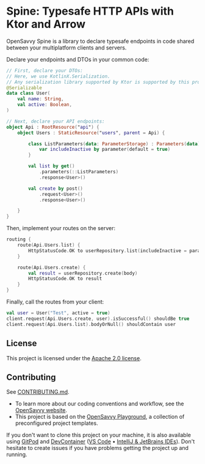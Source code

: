 # Spine: Typesafe HTTP APIs with Ktor and Arrow

OpenSavvy Spine is a library to declare typesafe endpoints in code shared between your multiplatform clients and servers.

Declare your endpoints and DTOs in your common code:

```kotlin
// First, declare your DTOs:
// Here, we use KotlinX.Serialization.
// Any serialization library supported by Ktor is supported by this project. 
@Serializable
data class User(
	val name: String,
	val active: Boolean,
)

// Next, declare your API endpoints:
object Api : RootResource("api") {
	object Users : StaticResource("users", parent = Api) {

		class ListParameters(data: ParameterStorage) : Parameters(data) {
			var includeInactive by parameter(default = true)
		}

		val list by get()
			.parameters(::ListParameters)
			.response<User>()

		val create by post()
			.request<User>()
			.response<User>()

	}
}
```

Then, implement your routes on the server:

```kotlin
routing {
	route(Api.Users.list) {
		HttpStatusCode.OK to userRepository.list(includeInactive = parameters.includeInactive)
	}

	route(Api.Users.create) {
		val result = userRepository.create(body)
		HttpStatusCode.OK to result
	}
}
```

Finally, call the routes from your client:

```kotlin
val user = User("Test", active = true)
client.request(Api.Users.create, user).isSuccessful() shouldBe true
client.request(Api.Users.list).bodyOrNull() shouldContain user
```

## License

This project is licensed under the [Apache 2.0 license](LICENSE).

## Contributing

See [CONTRIBUTING.md](CONTRIBUTING.md).
- To learn more about our coding conventions and workflow, see the [OpenSavvy website](https://opensavvy.dev/open-source/index.html).
- This project is based on the [OpenSavvy Playground](docs/playground/README.md), a collection of preconfigured project templates.

If you don't want to clone this project on your machine, it is also available using [GitPod](https://www.gitpod.io/) and [DevContainer](https://containers.dev/) ([VS Code](https://code.visualstudio.com/docs/devcontainers/containers) • [IntelliJ & JetBrains IDEs](https://www.jetbrains.com/help/idea/connect-to-devcontainer.html)). Don't hesitate to create issues if you have problems getting the project up and running.
